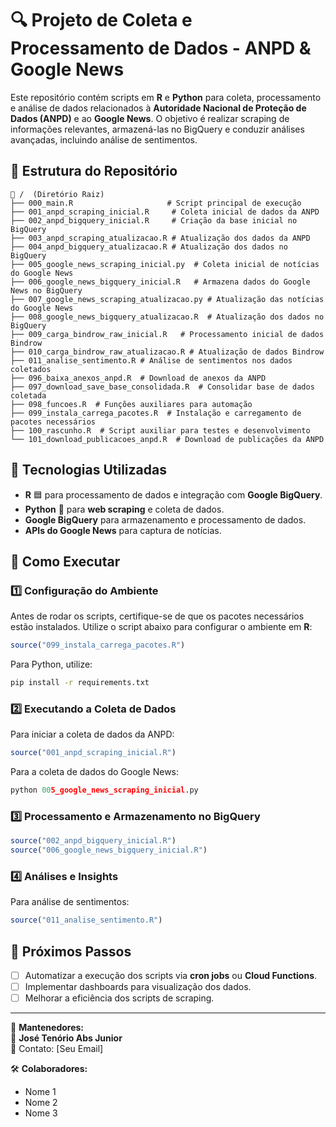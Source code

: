 # 🔍 Projeto de Coleta e Processamento de Dados - ANPD & Google News

Este repositório contém scripts em **R** e **Python** para coleta, processamento e análise de dados relacionados à **Autoridade Nacional de Proteção de Dados (ANPD)** e ao **Google News**. O objetivo é realizar scraping de informações relevantes, armazená-las no BigQuery e conduzir análises avançadas, incluindo análise de sentimentos.

## 📂 Estrutura do Repositório

```
📁 /  (Diretório Raiz)
├── 000_main.R                     # Script principal de execução
├── 001_anpd_scraping_inicial.R     # Coleta inicial de dados da ANPD
├── 002_anpd_bigquery_inicial.R     # Criação da base inicial no BigQuery
├── 003_anpd_scraping_atualizacao.R # Atualização dos dados da ANPD
├── 004_anpd_bigquery_atualizacao.R # Atualização dos dados no BigQuery
├── 005_google_news_scraping_inicial.py  # Coleta inicial de notícias do Google News
├── 006_google_news_bigquery_inicial.R   # Armazena dados do Google News no BigQuery
├── 007_google_news_scraping_atualizacao.py # Atualização das notícias do Google News
├── 008_google_news_bigquery_atualizacao.R  # Atualização dos dados no BigQuery
├── 009_carga_bindrow_raw_inicial.R   # Processamento inicial de dados Bindrow
├── 010_carga_bindrow_raw_atualizacao.R # Atualização de dados Bindrow
├── 011_analise_sentimento.R # Análise de sentimentos nos dados coletados
├── 096_baixa_anexos_anpd.R  # Download de anexos da ANPD
├── 097_download_save_base_consolidada.R  # Consolidar base de dados coletada
├── 098_funcoes.R  # Funções auxiliares para automação
├── 099_instala_carrega_pacotes.R  # Instalação e carregamento de pacotes necessários
├── 100_rascunho.R  # Script auxiliar para testes e desenvolvimento
└── 101_download_publicacoes_anpd.R  # Download de publicações da ANPD
```

## 🚀 Tecnologias Utilizadas

- **R** 🟦 para processamento de dados e integração com **Google BigQuery**.
- **Python** 🐍 para **web scraping** e coleta de dados.
- **Google BigQuery** para armazenamento e processamento de dados.
- **APIs do Google News** para captura de notícias.

## 🔧 Como Executar

### 1️⃣ Configuração do Ambiente

Antes de rodar os scripts, certifique-se de que os pacotes necessários estão instalados. Utilize o script abaixo para configurar o ambiente em **R**:

```r
source("099_instala_carrega_pacotes.R")
```

Para Python, utilize:

```bash
pip install -r requirements.txt
```

### 2️⃣ Executando a Coleta de Dados

Para iniciar a coleta de dados da ANPD:

```r
source("001_anpd_scraping_inicial.R")
```

Para a coleta de dados do Google News:

```python
python 005_google_news_scraping_inicial.py
```

### 3️⃣ Processamento e Armazenamento no BigQuery

```r
source("002_anpd_bigquery_inicial.R")
source("006_google_news_bigquery_inicial.R")
```

### 4️⃣ Análises e Insights

Para análise de sentimentos:

```r
source("011_analise_sentimento.R")
```

## 📌 Próximos Passos

- [ ] Automatizar a execução dos scripts via **cron jobs** ou **Cloud Functions**.
- [ ] Implementar dashboards para visualização dos dados.
- [ ] Melhorar a eficiência dos scripts de scraping.

---

📢 **Mantenedores:**  
👤 **José Tenório Abs Junior**  
📧 Contato: [Seu Email]  

🛠️ **Colaboradores:**  
- Nome 1  
- Nome 2  
- Nome 3  
